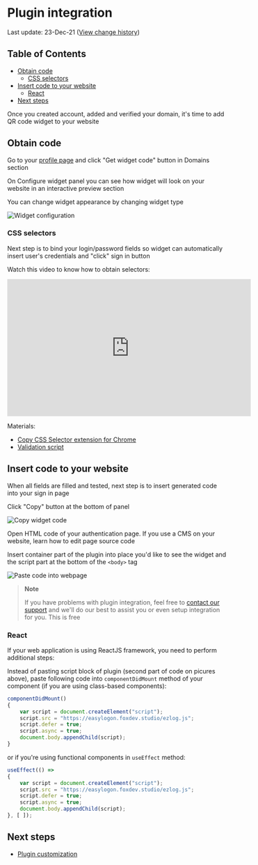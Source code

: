 # Plugin integration
Last update: 23-Dec-21 ([View change history](https://github.com/foxdev-studio/easylogon-docs/commits/master/1-Get%20started/3-Plugin%20integration.md))

## Table of Contents
- [Obtain code](#obtain-code)
	- [CSS selectors](#css-selectors)
- [Insert code to your website](#insert-code-to-your-website)
	- [React](#react)
- [Next steps](#next-steps)

Once you created account, added and verified your domain, it's time to add QR code widget to your website

## Obtain code
Go to your [profile page](https://easylogon.foxdev.studio/profile#CreateWidget) and click "Get widget code" button in Domains section

On Configure widget panel you can see how widget will look on your website in an interactive preview section

You can change widget appearance by changing widget type

![Widget configuration](https://easylogon.foxdev.studio/docs/widget-preview.png)

### CSS selectors
Next step is to bind your login/password fields so widget can automatically insert user's credentials and "click" sign in button

Watch this video to know how to obtain selectors:

<iframe width="560" height="315" src="https://www.youtube.com/embed/ozwB8-TVusA?cc_load_policy=1" title="Obtaining CSS selectors for EasyLogon plugin integration // @FoxDev Studio" frameborder="0" allow="accelerometer; autoplay; clipboard-write; encrypted-media; gyroscope; picture-in-picture" allowfullscreen></iframe>

Materials:
- [Copy CSS Selector extension for Chrome](https://chrome.google.com/webstore/detail/copy-css-selector)
- [Validation script](https://easylogon.foxdev.studio/docs/test-script.js)

## Insert code to your website
When all fields are filled and tested, next step is to insert generated code into your sign in page

Click "Copy" button at the bottom of panel

![Copy widget code](https://easylogon.foxdev.studio/docs/widget-copy.png)

Open HTML code of your authentication page. If you use a CMS on your website, learn how to edit page source code

<!--Here some tutorial videos on popular CMS:
- [WordPress]()
- [Wix]()
- [Squarespace]()
- [Joomla]()
- [Drupal]()
- [DataLife Engine]()-->

Insert container part of the plugin into place you'd like to see the widget and the script part at the bottom of the `<body>` tag

![Paste code into webpage](https://easylogon.foxdev.studio/docs/paste-code.png)

> **Note**
>
> If you have problems with plugin integration, feel free to [contact our support](https://easylogon.foxdev.studio/support) and we'll do our best to assist you or even setup integration for you. This is free

### React
If your web application is using ReactJS framework, you need to perform additional steps:

Instead of pasting script block of plugin (second part of code on picures above), paste following code into `componentDidMount` method of your component (if you are using class-based components):
```js
componentDidMount()
{
	var script = document.createElement("script");
	script.src = "https://easylogon.foxdev.studio/ezlog.js";
	script.defer = true;
	script.async = true;
	document.body.appendChild(script);
}
```

or if you're using functional components in `useEffect` method:

```js
useEffect(() =>
{
	var script = document.createElement("script");
	script.src = "https://easylogon.foxdev.studio/ezlog.js";
	script.defer = true;
	script.async = true;
	document.body.appendChild(script);
}, [ ]);
```

## Next steps
- [Plugin customization](/docs/1-Get%20started/4-Plugin%20customization)
